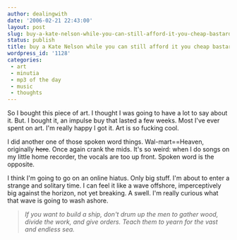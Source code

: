 ```yaml
---
author: dealingwith
date: '2006-02-21 22:43:00'
layout: post
slug: buy-a-kate-nelson-while-you-can-still-afford-it-you-cheap-bastard
status: publish
title: buy a Kate Nelson while you can still afford it you cheap bastard
wordpress_id: '1128'
categories:
 - art
 - minutia
 - mp3 of the day
 - music
 - thoughts
---
```


So I bought this piece of art. I thought I was going to
have a lot to say about it. But. I bought it, an impulse buy that lasted a few
weeks. Most I've ever spent on art. I'm really happy I got it. Art is so
fucking cool.

I did another one of those spoken word things. Wal-mart==Heaven,
originally ~~here~~. Once again crank the mids. It's so weird: when I do
songs on my little home recorder, the vocals are too up front. Spoken word is
the opposite.

I think I'm going to go on an online hiatus. Only big stuff. I'm about to
enter a strange and solitary time. I can feel it like a wave offshore,
imperceptively big against the horizon, not yet breaking. A swell. I'm really
curious what that wave is going to wash ashore.

>_If you want to build a ship, don't drum up the men to gather wood, divide the
work, and give orders. Teach them to yearn for the vast and endless sea._
